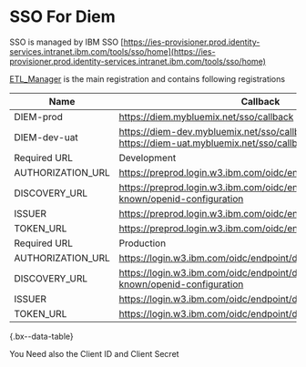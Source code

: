 <!-- markdownlint-disable MD033 -->
# SSO For Diem

SSO is managed by IBM SSO [https://ies-provisioner.prod.identity-services.intranet.ibm.com/tools/sso/home](https://ies-provisioner.prod.identity-services.intranet.ibm.com/tools/sso/home)

[ETL_Manager](https://ies-provisioner.prod.identity-services.intranet.ibm.com/tools/sso/application/edit?appID=5027d97f-c79f-4153-8124-69f67eebbafe) is the main registration and contains following registrations

| Name              | Callback                                                                                        |
| ----------------- | ----------------------------------------------------------------------------------------------- |
| DIEM-prod         | <https://diem.mybluemix.net/sso/callback>                                                       |
| DIEM-dev-uat      | <https://diem-dev.mybluemix.net/sso/callback><br/><https://diem-uat.mybluemix.net/sso/callback> |
| Required URL      | Development                                                                                     |
| AUTHORIZATION_URL | <https://preprod.login.w3.ibm.com/oidc/endpoint/default/authorize>                              |
| DISCOVERY_URL     | <https://preprod.login.w3.ibm.com/oidc/endpoint/default/.well-known/openid-configuration>       |
| ISSUER            | <https://preprod.login.w3.ibm.com/oidc/endpoint/default>                                        |
| TOKEN_URL         | <https://preprod.login.w3.ibm.com/oidc/endpoint/default/token>                                  |
| Required URL      | Production                                                                                      |
| AUTHORIZATION_URL | <https://login.w3.ibm.com/oidc/endpoint/default/authorize>                                      |
| DISCOVERY_URL     | <https://login.w3.ibm.com/oidc/endpoint/default/.well-known/openid-configuration>               |
| ISSUER            | <https://login.w3.ibm.com/oidc/endpoint/default>                                                |
| TOKEN_URL         | <https://login.w3.ibm.com/oidc/endpoint/default/token>                                          |

{.bx--data-table}

You Need also the Client ID and Client Secret
